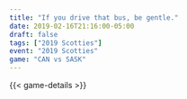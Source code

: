 ```yaml
---
title: "If you drive that bus, be gentle."
date: 2019-02-16T21:16:00-05:00
draft: false
tags: ["2019 Scotties"]
event: "2019 Scotties"
game: "CAN vs SASK"
---
```

{{< game-details >}}
<!--more--> 